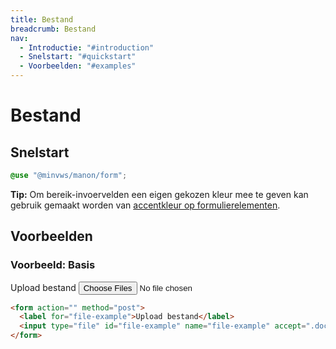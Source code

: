 ```yaml
---
title: Bestand
breadcrumb: Bestand
nav:
  - Introductie: "#introduction"
  - Snelstart: "#quickstart"
  - Voorbeelden: "#examples"
---
```


<h1 id="introduction">Bestand</h1>

<h2 id="quickstart">Snelstart</h2>

```css
@use "@minvws/manon/form";
```

<p class="explanation">
  <strong>Tip:</strong> Om bereik-invoervelden een eigen gekozen kleur mee te geven kan
  gebruik gemaakt worden van
  <a href="/components/form-accent-color">accentkleur op formulierelementen</a>.
</p>

<h2 id="examples">Voorbeelden</h2>

### Voorbeeld: Basis

<form action="" method="post">
  <label for="file-example">Upload bestand</label>
  <input
    type="file"
    id="file-example"
    name="file-example"
    accept=".doc, .docx, .pdf"
    multiple
  />
</form>

```html
<form action="" method="post">
  <label for="file-example">Upload bestand</label>
  <input type="file" id="file-example" name="file-example" accept=".doc, .docx, .pdf" multiple />
</form>
```
